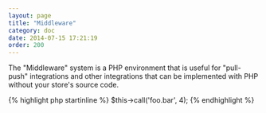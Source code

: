 ```yaml
---
layout: page
title: "Middleware"
category: doc
date: 2014-07-15 17:21:19
order: 200
---
```


The "Middleware" system is a PHP environment that is useful for "pull-push" integrations and other integrations that can be implemented with PHP without your store's source code.

{% highlight php startinline %}
$this->call('foo.bar', 4);
{% endhighlight %}
